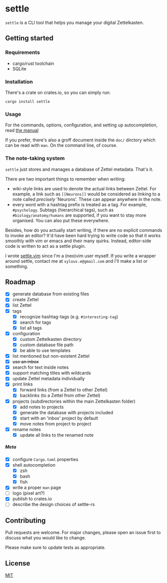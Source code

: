 # settle

`settle` is a CLI tool that helps you manage your digital Zettelkasten.

## Getting started

### Requirements

* cargo/rust toolchain
* SQLite

### Installation

There's a crate on crates.io, so you can simply run:

```
cargo install settle
```

### Usage

For the commands, options, configuration, and setting up autocompletion, read
[the manual](./doc/SETTLE_MANUAL.md)

If you prefer, there's also a groff document inside the `doc/` dirctory which
can be read with `man`. On the command line, of course.

### The note-taking system

`settle` just stores and manages a database of Zettel metadata. That's it.

There are two important things to remember when writing:

- wiki-style links are used to denote the actual links between Zettel. For
    example, a link such as `[[Neurons]]` would be considered as linking to a
    note called *precisely* 'Neurons'. These can appear anywhere in the note.
- every word with a hashtag prefix is treated as a tag. For example,
    `#psychology`. Subtags (hierarchical tags), such as
    `#biology/anatomy/humans` are supported, if you want to stay more organised.
    You can also put these everywhere.

Besides, how do you actually start writing, if there are no explicit commands to
invoke an editor? It'd have been hard trying to write code so that it works
smoothly with vim or emacs and their many quirks. Instead, editor-side code is
written to act as a settle plugin.

I wrote [settle.vim](https://github.com/xylous/settle.vim) since I'm a (neo)vim
user myself. If you write a wrapper around settle, contact me at
`xylous.e@gmail.com` and I'll make a list or something.

## Roadmap

- [x] generate database from existing files
- [x] create Zettel
- [x] list Zettel
- [x] tags
    - [x] recognize hashtag-tags (e.g. `#interesting-tag`)
    - [x] search for tags
    - [x] list all tags
- [x] configuration
    - [x] custom Zettelkasten directory
    - [x] custom database file path
    - [x] be able to use templates
- [x] list mentioned but non-existent Zettel
- [x] ~~use an inbox~~
- [x] search for text inside notes
- [x] support matching titles with wildcards
- [x] update Zettel metadata individually
- [x] print links
    - [x] forward links (from a Zettel to other Zettel)
    - [x] backlinks (to a Zettel from other Zettel)
- [x] projects (subdirectories within the main Zettelkasten folder)
    - [x] add notes to projects
    - [x] generate the database with projects included
    - [x] start with an 'inbox' project by default
    - [x] move notes from project to project
- [x] rename notes
    - [x] update all links to the renamed note

##### Meta

- [x] configure `Cargo.toml` properties
- [x] shell autocompletion
    - [x] zsh
    - [x] bash
    - [x] fish
- [x] write a proper `man` page
- [ ] logo (pixel art?)
- [x] publish to crates.io
- [ ] describe the design choices of settle-rs

## Contributing

Pull requests are welcome. For major changes, please open an issue first to
discuss what you would like to change.

Please make sure to update tests as appropriate.

## License

[MIT](LICENSE)
